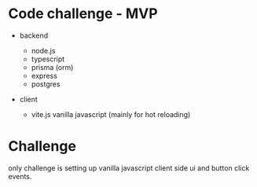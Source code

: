 # Code challenge - MVP

- backend

  - node.js
  - typescript
  - prisma (orm)
  - express
  - postgres

- client
  - vite.js vanilla javascript (mainly for hot reloading)

# Challenge

only challenge is setting up vanilla javascript client side ui and button click events.
